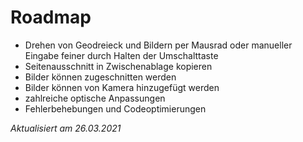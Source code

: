 # Roadmap

- Drehen von Geodreieck und Bildern per Mausrad oder manueller Eingabe feiner durch Halten der Umschalttaste
- Seitenausschnitt in Zwischenablage kopieren
- Bilder können zugeschnitten werden
- Bilder können von Kamera hinzugefügt werden
- zahlreiche optische Anpassungen
- Fehlerbehebungen und Codeoptimierungen

*Aktualisiert am 26.03.2021*
